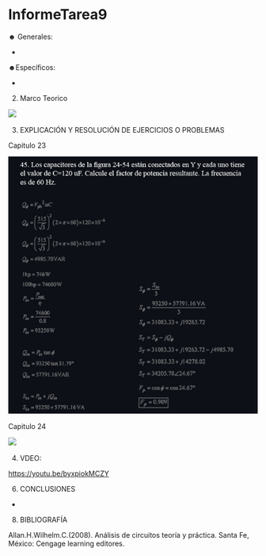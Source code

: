 # InformeTarea9


☻ Generales:

*

☻Específicos:

* 

2. Marco Teorico 

![](Img/mapa1.jpg)



3. EXPLICACIÓN Y RESOLUCIÓN DE EJERCICIOS O PROBLEMAS

Capitulo 23

![](Img/45.jpg)


Capitulo 24

![](Img/2.jpg)

4. VDEO:

https://youtu.be/byxpiokMCZY

6. CONCLUSIONES

*

8. BIBLIOGRAFÍA

Allan.H.Wilhelm.C.(2008). Análisis de circuitos teoría y práctica. Santa Fe, México: Cengage learning editores.
